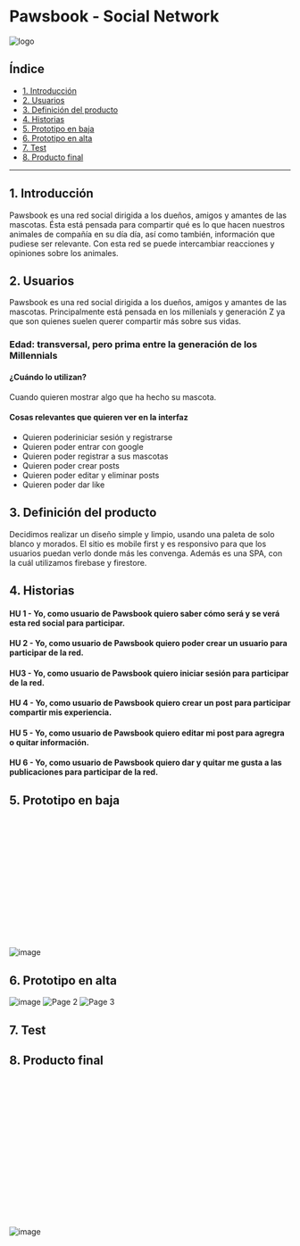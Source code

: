 # Pawsbook - Social Network


![logo](https://user-images.githubusercontent.com/122575839/231538304-44b344b2-96af-4297-bf72-7f4707690cdc.png)

## Índice

* [1. Introducción](#1-Introducción)
* [2. Usuarios](#2-Usuarios)
* [3. Definición del producto](#3-Definición-del-producto)
* [4. Historias](#4-Historias)
* [5. Prototipo en baja](#5-Prototipo-en-baja)
* [6. Prototipo en alta](#6-Prototipo-en-alta)
* [7. Test](#7-Test)
* [8. Producto final](#8-Producto-final)

***

## 1. Introducción

Pawsbook es una red social dirigida a los dueños, amigos y amantes de las mascotas. Ésta está pensada para compartir qué es lo que hacen nuestros animales de compañía en su día día, así como también, información que pudiese ser relevante. Con esta red se puede intercambiar reacciones y opiniones sobre los animales.


## 2. Usuarios

Pawsbook es una red social dirigida a los dueños, amigos y amantes de las mascotas. Principalmente está pensada en los millenials y generación Z ya que son quienes suelen querer compartir más sobre sus vidas.

### Edad: transversal, pero prima entre la generación de los Millennials

#### ¿Cuándo lo utilizan?

Cuando quieren mostrar algo que ha hecho su mascota.

#### Cosas relevantes que quieren ver en la interfaz

* Quieren poderiniciar sesión y registrarse
* Quieren poder entrar con google
* Quieren poder registrar a sus mascotas
* Quieren poder crear posts
* Quieren poder editar y eliminar posts
* Quieren poder dar like

## 3. Definición del producto

Decidimos realizar un diseño simple y limpio, usando una paleta de solo blanco y morados. El sitio es mobile first y es responsivo para que los usuarios puedan verlo donde más les convenga. Además es una SPA, con la cuál utilizamos firebase y firestore.

## 4. Historias

#### HU 1 - Yo, como usuario de Pawsbook quiero saber cómo será y se verá esta red social para participar.

#### HU 2 - Yo, como usuario de Pawsbook quiero poder crear un usuario para participar de la red.

#### HU3 - Yo, como usuario de Pawsbook quiero iniciar sesión para participar de la red.

#### HU 4 - Yo, como usuario de Pawsbook quiero crear un post para participar compartir mis experiencia.

#### HU 5 - Yo, como usuario de Pawsbook quiero editar mi post para agregra o quitar información.

#### HU 6 - Yo, como usuario de Pawsbook quiero dar y quitar me gusta a las publicaciones para participar de la red.

## 5. Prototipo en baja

<?xml version="1.0" encoding="UTF-8"?>
<svg xmlns="http://www.w3.org/2000/svg" viewBox="0 0 998.05 463.79"/>![image](https://user-images.githubusercontent.com/122575839/231551837-3f3fc94b-351b-483a-80f2-68a1b5a33ab8.png)



## 6. Prototipo en alta

![image](https://user-images.githubusercontent.com/122575839/231526542-0aae06ea-9b6d-4b51-9b1d-7e7ead90dcb9.png)
![Page 2](https://user-images.githubusercontent.com/122575839/231552277-c603935d-13ff-4a67-a613-8f669be76398.png)
![Page 3](https://user-images.githubusercontent.com/122575839/231552298-268e6aa6-e98d-4549-bcd3-267dab45b114.png)


## 7. Test

## 8. Producto final


<?xml version="1.0" encoding="UTF-8"?>
<svg xmlns="http://www.w3.org/2000/svg" viewBox="0 0 1179.28 627.23"/>![image](https://user-images.githubusercontent.com/122575839/231553096-59901312-ee08-491d-ad0e-85ddc9278a2b.png)
